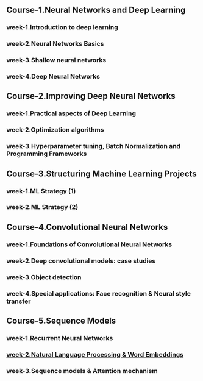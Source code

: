 ## Course-1.Neural Networks and Deep Learning
### week-1.Introduction to deep learning
### week-2.Neural Networks Basics
### week-3.Shallow neural networks
### week-4.Deep Neural Networks


## Course-2.Improving Deep Neural Networks
### week-1.Practical aspects of Deep Learning
### week-2.Optimization algorithms
### week-3.Hyperparameter tuning, Batch Normalization and Programming Frameworks

## Course-3.Structuring Machine Learning Projects
### week-1.ML Strategy (1)
### week-2.ML Strategy (2)


## Course-4.Convolutional Neural Networks
### week-1.Foundations of Convolutional Neural Networks
### week-2.Deep convolutional models: case studies
### week-3.Object detection
### week-4.Special applications: Face recognition & Neural style transfer


## Course-5.Sequence Models
### week-1.Recurrent Neural Networks
### [week-2.Natural Language Processing & Word Embeddings](./5_Sequence_Models/week_2)
### week-3.Sequence models & Attention mechanism
